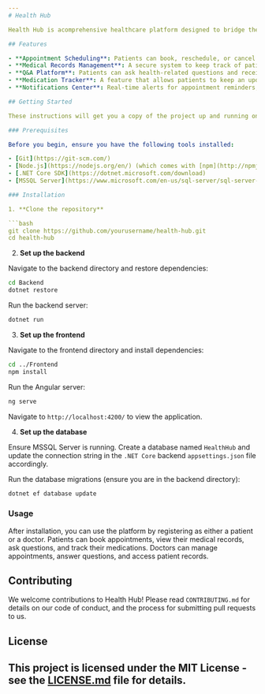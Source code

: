 ```yaml
---
# Health Hub

Health Hub is acomprehensive healthcare platform designed to bridge the gap between patients and doctors. Health Hub facilitates easy appointment scheduling, maintains detailed patient medical records, offers a Q&A platform for immediate queries, and manages medication lists along with timely notifications. Built with Angular for the frontend, .NET Core for the backend, and MSSQL for database management, Health Hub aims to streamline the healthcare process for both patients and medical professionals.

## Features

- **Appointment Scheduling**: Patients can book, reschedule, or cancel appointments with doctors.
- **Medical Records Management**: A secure system to keep track of patient visits, diagnoses, and treatments over time.
- **Q&A Platform**: Patients can ask health-related questions and receive expert answers from doctors.
- **Medication Tracker**: A feature that allows patients to keep an updated list of medications and receive refill reminders.
- **Notifications Center**: Real-time alerts for appointment reminders, health tips, and answers to queries.

## Getting Started

These instructions will get you a copy of the project up and running on your local machine for development and testing purposes.

### Prerequisites

Before you begin, ensure you have the following tools installed:

- [Git](https://git-scm.com/)
- [Node.js](https://nodejs.org/en/) (which comes with [npm](http://npmjs.com/))
- [.NET Core SDK](https://dotnet.microsoft.com/download)
- [MSSQL Server](https://www.microsoft.com/en-us/sql-server/sql-server-downloads)

### Installation

1. **Clone the repository**

```bash
git clone https://github.com/yourusername/health-hub.git
cd health-hub
```

2. **Set up the backend**

Navigate to the backend directory and restore dependencies:

```bash
cd Backend
dotnet restore
```

Run the backend server:

```bash
dotnet run
```

3. **Set up the frontend**

Navigate to the frontend directory and install dependencies:

```bash
cd ../Frontend
npm install
```

Run the Angular server:

```bash
ng serve
```

Navigate to `http://localhost:4200/` to view the application.

4. **Set up the database**

Ensure MSSQL Server is running. Create a database named `HealthHub` and update the connection string in the `.NET Core` backend `appsettings.json` file accordingly.

Run the database migrations (ensure you are in the backend directory):

```bash
dotnet ef database update
```

### Usage

After installation, you can use the platform by registering as either a patient or a doctor. Patients can book appointments, view their medical records, ask questions, and track their medications. Doctors can manage appointments, answer questions, and access patient records.

## Contributing

We welcome contributions to Health Hub! Please read `CONTRIBUTING.md` for details on our code of conduct, and the process for submitting pull requests to us.

## License

This project is licensed under the MIT License - see the [LICENSE.md](LICENSE) file for details.
---
```

